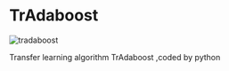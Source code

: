 TrAdaboost
=====

![tradaboost](https://travis-ci.org/chenchiwei/tradaboost.svg?branch=master)

Transfer learning algorithm TrAdaboost ,coded by python



